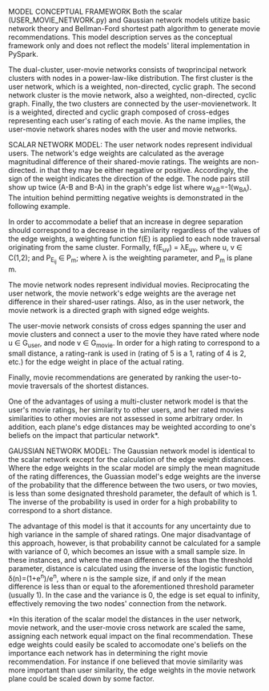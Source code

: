 
MODEL CONCEPTUAL FRAMEWORK 
Both the scalar (USER_MOVIE_NETWORK.py) and Gaussian network models
utitize basic network theory and Bellman-Ford shortest path algorithm to generate movie recommendations. 
This model description serves as the conceptual framework only and does not reflect the models'
literal implementation in PySpark. 

The dual-cluster, user-movie networks consists of twoprincipal network clusters with nodes in a 
power-law-like distribution. The first cluster is the user network, which is a weighted, non-directed, 
cyclic graph. The second network cluster is the movie network, also a weighted, non-directed, cyclic graph. 
Finally, the two clusters are connected by the user-movienetwork. It is a weighted, directed and cyclic 
graph composed of cross-edges representing each user's rating of each movie. As the name 
implies, the user-movie network shares nodes with the user and movie networks.

SCALAR NETWORK MODEL:
The user network nodes represent individual users. The network's edge weights are
calculated as the average magnitudinal difference of their shared-movie ratings. The weights are
non-directed. in that they may be either negative or positive. Accordingly, the sign of
the weight indicates the direction of the edge. The node pairs still show up twice (A-B
and B-A) in the graph's edge list where w<sub>AB</sub>=-1(w<sub>BA</sub>). The intuition
behind permitting negative weights is demonstrated in the following example.

In order to accommodate a belief that an increase in degree separation should correspond to 
a decrease in the similarity regardless of the values of the edge weights, a weighting 
function f(E) is applied to each node traversal originating from the same cluster. Formally, 
f(E<sub>uv</sub>) = λE<sub>uv</sub>, where u, v ∈ C(1,2); and P<sub>E<sub>ij</sub></sub> ∈ P<sub>m</sub>; 
where λ is the weighting parameter, and P<sub>m</sub> is plane m.

The movie network nodes represent individual movies. Reciprocating the user network, the
movie network's edge weights are the average net difference in their shared-user
ratings. Also, as in the user network, the movie network is a directed graph with signed
edge weights.

The user-movie network consists of cross edges spanning the user and movie clusters and
connect a user to the movie they have rated where node u ∈ G<sub>user</sub>, and node v
∈ G<sub>movie</sub>. In order for a high rating to correspond to a small distance, a
rating-rank is used in (rating of 5 is a 1, rating of 4 is 2, etc.) for the edge weight
in place of the actual rating.

Finally, movie recommendations are generated by ranking the user-to-movie traversals of
the shortest distances.

One of the advantages of using a multi-cluster network model is that the user's movie
ratings, her similarity to other users, and her rated movies similarities to other
movies are not assessed in some arbitrary order. In addition, each plane's edge distances
may be weighted according to one's beliefs on the impact that particular network*.

GAUSSIAN NETWORK MODEL:
The Gaussian network model is identical to the scalar network except for the calculation of the
edge weight distances. Where the edge weights in the scalar model are simply the mean magnitude
of the rating differences, the Guassian model's edge weights are the inverse of the probability that the
difference between the two users, or two movies, is less than some designated threshold parameter, 
the default of which is 1. The inverse of the probability is used in order for a high probability to 
correspond to a short distance. 

The advantage of this model is that it accounts for any uncertainty due to high variance in the sample of 
shared ratings. One major disadvantage of this approach, however, is that probability cannot be calculated for 
a sample with variance of 0, which becomes an issue with a small sample size. In these instances, and
where the mean difference is less than the threshold parameter, distance is calculated using
the inverse of the logistic function, δ(n)=(1+e<sup>n</sup>)/e<sup>n</sup>, where n is the sample size, 
if and only if the mean difference is less than or equal to the aforementioned threshold parameter (usually 1). 
In the case  and the variance is 0, the edge is set equal to infinity, effectively removing the two 
nodes' connection from the network.



 *In this iteration of the scalar model the distances in the user network, movie network, and the
 user-movie cross network are scaled the same, assigning each network equal impact on the
 final recommendation. These edge weights could easily be scaled to accomodate one's
 beliefs on the importance each network has in determining the right movie recommendation.
 For instance if one believed that movie similarity was more important than user
 similarity, the edge weights in the movie network plane could be scaled down by some
 factor.

